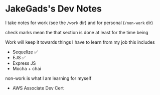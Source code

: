 # JakeGads's Dev Notes

I take notes for work (see the `/work` dir) and for personal (`/non-work` dir)

check marks mean the that section is done at least for the time being

Work will keep it towards things I have to learn from my job this includes

- Sequelize ✅
- EJS ✅
- Express JS
- Mocha + chai


non-work is what I am learning for myself

- AWS Associate Dev Cert
